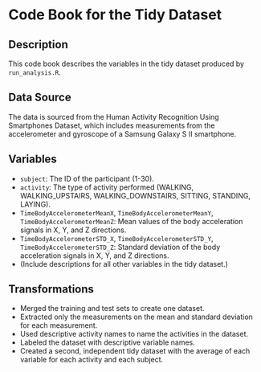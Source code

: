 # Code Book for the Tidy Dataset

## Description
This code book describes the variables in the tidy dataset produced by `run_analysis.R`.

## Data Source
The data is sourced from the Human Activity Recognition Using Smartphones Dataset, which includes measurements from the accelerometer and gyroscope of a Samsung Galaxy S II smartphone.

## Variables
- `subject`: The ID of the participant (1-30).
- `activity`: The type of activity performed (WALKING, WALKING_UPSTAIRS, WALKING_DOWNSTAIRS, SITTING, STANDING, LAYING).
- `TimeBodyAccelerometerMeanX`, `TimeBodyAccelerometerMeanY`, `TimeBodyAccelerometerMeanZ`: Mean values of the body acceleration signals in X, Y, and Z directions.
- `TimeBodyAccelerometerSTD_X`, `TimeBodyAccelerometerSTD_Y`, `TimeBodyAccelerometerSTD_Z`: Standard deviation of the body acceleration signals in X, Y, and Z directions.
- (Include descriptions for all other variables in the tidy dataset.)

## Transformations
- Merged the training and test sets to create one dataset.
- Extracted only the measurements on the mean and standard deviation for each measurement.
- Used descriptive activity names to name the activities in the dataset.
- Labeled the dataset with descriptive variable names.
- Created a second, independent tidy dataset with the average of each variable for each activity and each subject.
